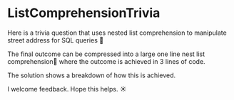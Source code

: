 # ListComprehensionTrivia
Here is a trivia question that uses nested list comprehension to manipulate street address for SQL queries 📝   

The final outcome can be compressed into a large one line nest list comprehension📏 where the outcome is achieved in 3 lines of code. 

The solution shows a breakdown of how this is achieved.

I welcome feedback. Hope this helps. ☀️
